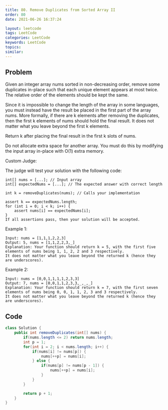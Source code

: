 ```yaml
---
title: 80. Remove Duplicates from Sorted Array II
order: 80
date: 2021-06-26 16:37:24

layout: leetcode
tags: LeetCode
categories: LeetCode
keywords: LeetCode
topics:
similar:
---
```


## Problem

Given an integer array nums sorted in non-decreasing order, remove some duplicates in-place such that each unique element appears at most twice. The relative order of the elements should be kept the same.

Since it is impossible to change the length of the array in some languages, you must instead have the result be placed in the first part of the array nums. More formally, if there are k elements after removing the duplicates, then the first k elements of nums should hold the final result. It does not matter what you leave beyond the first k elements.

Return k after placing the final result in the first k slots of nums.

Do not allocate extra space for another array. You must do this by modifying the input array in-place with O(1) extra memory.

Custom Judge:

The judge will test your solution with the following code:

```
int[] nums = [...]; // Input array
int[] expectedNums = [...]; // The expected answer with correct length

int k = removeDuplicates(nums); // Calls your implementation

assert k == expectedNums.length;
for (int i = 0; i < k; i++) {
    assert nums[i] == expectedNums[i];
}
If all assertions pass, then your solution will be accepted.
```

Example 1:

```
Input: nums = [1,1,1,2,2,3]
Output: 5, nums = [1,1,2,2,3,_]
Explanation: Your function should return k = 5, with the first five elements of nums being 1, 1, 2, 2 and 3 respectively.
It does not matter what you leave beyond the returned k (hence they are underscores).
```

Example 2:

```
Input: nums = [0,0,1,1,1,1,2,3,3]
Output: 7, nums = [0,0,1,1,2,3,3,_,_,_]
Explanation: Your function should return k = 7, with the first seven elements of nums being 0, 0, 1, 1, 2, 3 and 3 respectively.
It does not matter what you leave beyond the returned k (hence they are underscores).
```

## Code

```java
class Solution {
    public int removeDuplicates(int[] nums) {
        if(nums.length <= 2) return nums.length;
        int p = 1;
        for(int i = 2; i < nums.length; i++) {
            if(nums[i] != nums[p]) {
                nums[++p] = nums[i];
            } else {
                if(nums[p] != nums[p - 1]) {
                    nums[++p] = nums[i];
                }
            }
        }

        return p + 1;
    }
}
```
